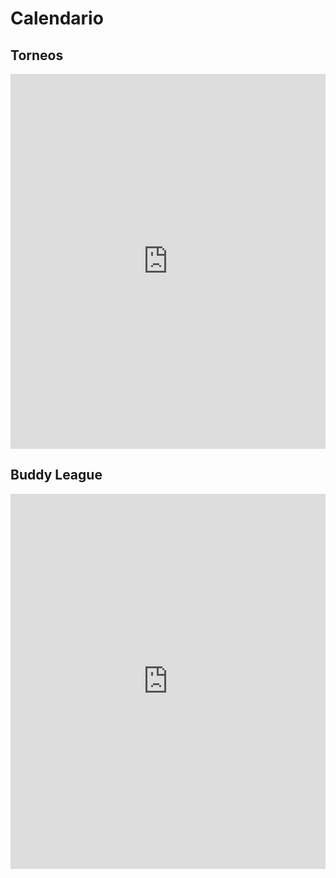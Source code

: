 # Calendario

## Torneos

<iframe src="https://calendar.google.com/calendar/embed?src=p1rffmj13kqqiaoesf5c6s52g0%40group.calendar.google.com&ctz=Europe%2FMadrid" style="border: 0" width="100%" height="600" frameborder="0" scrolling="no"></iframe>

## Buddy League

<iframe src="https://calendar.google.com/calendar/embed?src=vv9jetomjodcgetqoq2d5dsvr4%40group.calendar.google.com&ctz=Europe%2FMadrid" style="border: 0" width="100%" height="600" frameborder="0" scrolling="no"></iframe>
